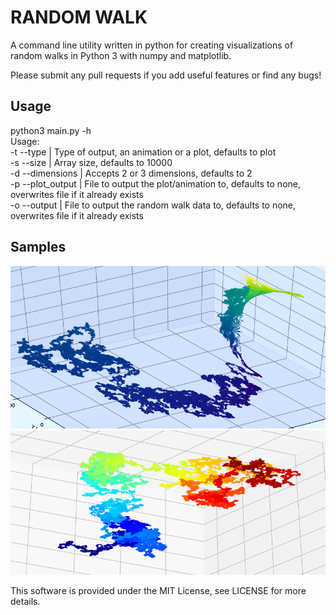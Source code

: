 # RANDOM WALK

A command line utility written in python for creating visualizations of \
random walks in Python 3 with numpy and matplotlib.

Please submit any pull requests if you add useful features or find any bugs!

## Usage
python3 main.py -h  
Usage:  
-t --type | Type of output, an animation or a plot, defaults to plot  
-s --size | Array size, defaults to 10000  
-d --dimensions | Accepts 2 or 3 dimensions, defaults to 2  
-p --plot_output | File to output the plot/animation to, defaults to none, overwrites file if it already exists  
-o --output | File to output the random walk data to, defaults to none, overwrites file if it already exists  
  

## Samples
![](sample.png)
![](sample2.png)

This software is provided under the MIT License, see LICENSE for more details. 
